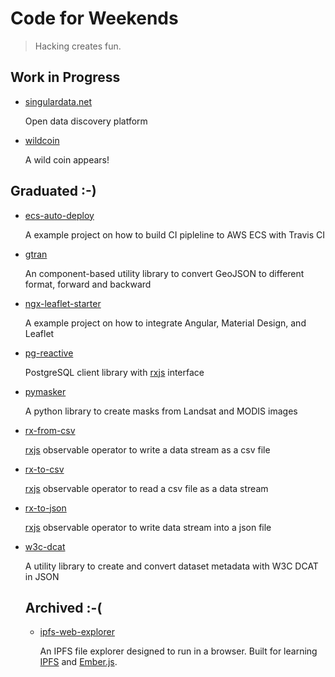 # Code for Weekends

> Hacking creates fun.

## Work in Progress

* [singulardata.net](https://github.com/SingularData)

  Open data discovery platform

* [wildcoin](https://github.com/haoliangyu/wildcoin)

  A wild coin appears!

## Graduated :-)

* [ecs-auto-deploy](https://github.com/haoliangyu/ecs-auto-deploy)

  A example project on how to build CI pipleline to AWS ECS with Travis CI

* [gtran](https://github.com/haoliangyu/gtran)

  An component-based utility library to convert GeoJSON to different format, forward and backward

* [ngx-leaflet-starter](https://github.com/haoliangyu/ngx-leaflet-starter)

  A example project on how to integrate Angular, Material Design, and Leaflet

* [pg-reactive](https://github.com/haoliangyu/pg-reactive)

  PostgreSQL client library with [rxjs](http://reactivex.io/) interface

* [pymasker](https://github.com/haoliangyu/pymasker)

  A python library to create masks from Landsat and MODIS images

* [rx-from-csv](https://github.com/haoliangyu/rx-from-csv)

  [rxjs](http://reactivex.io/) observable operator to write a data stream as a csv file

* [rx-to-csv](https://github.com/haoliangyu/rx-to-csv)

  [rxjs](http://reactivex.io/) observable operator to read a csv file as a data stream

* [rx-to-json](https://github.com/haoliangyu/rx-to-json)

  [rxjs](http://reactivex.io/) observable operator to write data stream into a json file

* [w3c-dcat](https://github.com/haoliangyu/w3c-dcat)

  A utility library to create and convert dataset metadata with W3C DCAT in JSON

  ## Archived :-(

  * [ipfs-web-explorer](https://github.com/haoliangyu/ipfs-web-explorer)

    An IPFS file explorer designed to run in a browser. Built for learning [IPFS](https://ipfs.io/) and [Ember.js](https://emberjs.com/).
